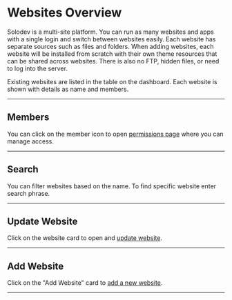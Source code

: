 # Websites Overview

Solodev is a multi-site platform. You can run as many websites and apps with a single login and switch between websites easily. Each website has separate sources such as files and folders. When adding websites, each website will be installed from scratch with their own theme resources that can be shared across websites. There is also no FTP, hidden files, or need to log into the server.

Existing websites are listed in the table on the dashboard. Each website is shown with details as name and members.

---

## Members

You can click on the member icon to open <a href="/workspace/websites-overview/permissions">permissions page</a> where you can manage access.

---

## Search

You can filter websites based on the name. To find specific website enter search phrase.

---

## Update Website

Click on the website card to open and <a href="/workspace/websites-overview/update-website">update website</a>.

---

## Add Website

Click on the "Add Website" card to <a href="/workspace/websites-overview/add-website">add a new website</a>.

---
